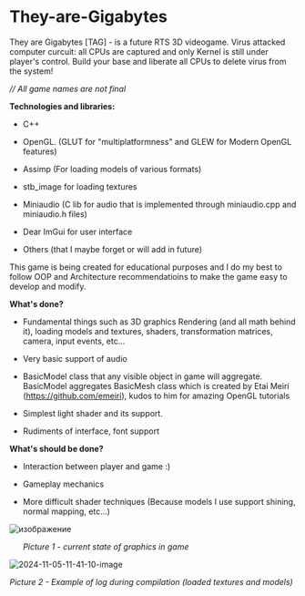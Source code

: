 # They-are-Gigabytes

They are Gigabytes [TAG] - is a future RTS 3D videogame. Virus attacked computer curcuit: all CPUs are captured and only Kernel is still under player's control. Build your base and liberate all CPUs to delete virus from the system!

*// All game names are not final*

**Technologies and libraries:**

* C++

* OpenGL.  (GLUT for "multiplatformness" and GLEW for Modern OpenGL features)

* Assimp (For loading models of various formats) 

* stb_image for loading textures

* Miniaudio (C lib for audio that is implemented through miniaudio.cpp and miniaudio.h files)

* Dear ImGui for user interface

* Others (that I maybe forget or will add in future)

This game is being created for educational purposes and I do my best to follow OOP and Architecture recommendatioins to make the game easy to develop and modify.

**What's done?**

* Fundamental things such as 3D graphics Rendering (and all math behind it), loading models and textures, shaders, transformation matrices, camera, input events, etc...

* Very basic support of audio

* BasicModel class that any visible object in game will aggregate. BasicModel aggregates BasicMesh class which is created by Etai Meiri (https://github.com/emeiri), kudos to him for amazing OpenGL tutorials

* Simplest light shader and its support.

* Rudiments of interface, font support

**What's should be done?**

* Interaction between player and game :)

* Gameplay mechanics

* More difficult shader techniques (Because models I use support shining, normal mapping, etc...)


![изображение](https://github.com/user-attachments/assets/ae2a7f18-2aeb-4412-994c-ef59fb40fd28)



      *Picture 1 - current state of graphics in game*

![2024-11-05-11-41-10-image](https://github.com/user-attachments/assets/057e3bdf-3497-4b1c-ae67-94f1ec724ef5)


*Picture 2 - Example of log during compilation (loaded textures and models)*
